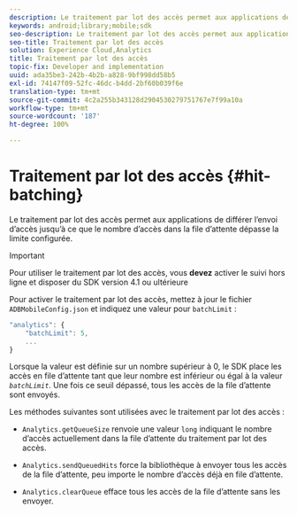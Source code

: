 ```yaml
---
description: Le traitement par lot des accès permet aux applications de différer l’envoi d’accès jusqu’à ce que le nombre d’accès dans la file d’attente dépasse la limite configurée.
keywords: android;library;mobile;sdk
seo-description: Le traitement par lot des accès permet aux applications de différer l’envoi d’accès jusqu’à ce que le nombre d’accès dans la file d’attente dépasse la limite configurée.
seo-title: Traitement par lot des accès
solution: Experience Cloud,Analytics
title: Traitement par lot des accès
topic-fix: Developer and implementation
uuid: ada35be3-242b-4b2b-a828-9bf998dd58b5
exl-id: 74147f09-52fc-46dc-b4dd-2bf60b039f6e
translation-type: tm+mt
source-git-commit: 4c2a255b343128d2904530279751767e7f99a10a
workflow-type: tm+mt
source-wordcount: '187'
ht-degree: 100%

---
```


# Traitement par lot des accès {#hit-batching}

Le traitement par lot des accès permet aux applications de différer l’envoi d’accès jusqu’à ce que le nombre d’accès dans la file d’attente dépasse la limite configurée.

>[!IMPORTANT]
>
>Pour utiliser le traitement par lot des accès, vous **devez** activer le suivi hors ligne et disposer du SDK version 4.1 ou ultérieure

Pour activer le traitement par lot des accès, mettez à jour le fichier `ADBMobileConfig.json` et indiquez une valeur pour `batchLimit` :

```js
"analytics": {
    "batchLimit": 5,
    ...
}
```

Lorsque la valeur est définie sur un nombre supérieur à 0, le SDK place les accès en file d’attente tant que leur nombre est inférieur ou égal à la valeur *`batchLimit`*. Une fois ce seuil dépassé, tous les accès de la file d’attente sont envoyés.

Les méthodes suivantes sont utilisées avec le traitement par lot des accès :

* `Analytics.getQueueSize` renvoie une valeur `long` indiquant le nombre d’accès actuellement dans la file d’attente du traitement par lot des accès.

* `Analytics.sendQueuedHits` force la bibliothèque à envoyer tous les accès de la file d’attente, peu importe le nombre d’accès déjà en file d’attente.
* `Analytics.clearQueue` efface tous les accès de la file d’attente sans les envoyer.
